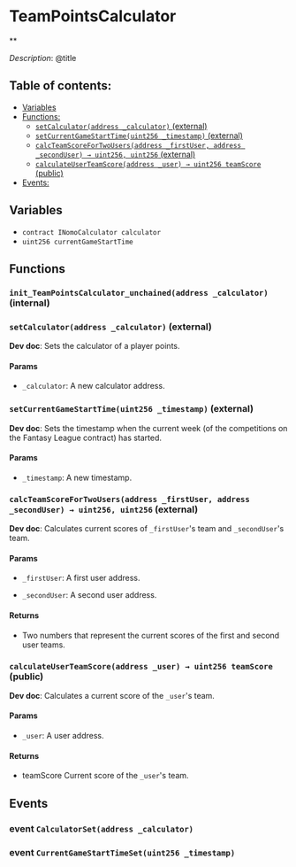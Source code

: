 # TeamPointsCalculator
**

*Description*: @title

## Table of contents:
- [Variables](#variables)
- [Functions:](#functions)
  - [`setCalculator(address _calculator)` (external) ](#teampointscalculator-setcalculator-address-)
  - [`setCurrentGameStartTime(uint256 _timestamp)` (external) ](#teampointscalculator-setcurrentgamestarttime-uint256-)
  - [`calcTeamScoreForTwoUsers(address _firstUser, address _secondUser) → uint256, uint256` (external) ](#teampointscalculator-calcteamscorefortwousers-address-address-)
  - [`calculateUserTeamScore(address _user) → uint256 teamScore` (public) ](#teampointscalculator-calculateuserteamscore-address-)
- [Events:](#events)

## Variables <a name="variables"></a>
- `contract INomoCalculator calculator`
- `uint256 currentGameStartTime`

## Functions <a name="functions"></a>

### `init_TeamPointsCalculator_unchained(address _calculator)` (internal) <a name="teampointscalculator-init_teampointscalculator_unchained-address-"></a>


### `setCalculator(address _calculator)` (external) <a name="teampointscalculator-setcalculator-address-"></a>

**Dev doc**: Sets the calculator of a player points.



#### Params
 - `_calculator`:   A new calculator address.

### `setCurrentGameStartTime(uint256 _timestamp)` (external) <a name="teampointscalculator-setcurrentgamestarttime-uint256-"></a>

**Dev doc**: Sets the timestamp when the current week (of the competitions on the Fantasy League contract) has started.



#### Params
 - `_timestamp`:   A new timestamp.

### `calcTeamScoreForTwoUsers(address _firstUser, address _secondUser) → uint256, uint256` (external) <a name="teampointscalculator-calcteamscorefortwousers-address-address-"></a>

**Dev doc**: Calculates current scores of `_firstUser`'s team and `_secondUser`'s team.



#### Params
 - `_firstUser`:   A first user address.

 - `_secondUser`:   A second user address.

#### Returns
 - Two numbers that represent the current scores of the first and second user teams.

### `calculateUserTeamScore(address _user) → uint256 teamScore` (public) <a name="teampointscalculator-calculateuserteamscore-address-"></a>

**Dev doc**: Calculates a current score of the `_user`'s team.



#### Params
 - `_user`:   A user address.

#### Returns
 - teamScore   Current score of the `_user`'s team.
## Events <a name="events"></a>
### event `CalculatorSet(address _calculator)` <a name="teampointscalculator-calculatorset-address-"></a>


### event `CurrentGameStartTimeSet(uint256 _timestamp)` <a name="teampointscalculator-currentgamestarttimeset-uint256-"></a>


